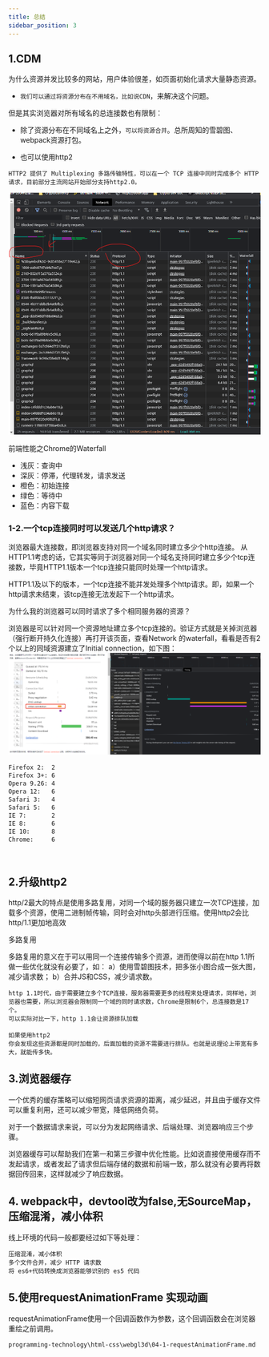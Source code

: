 ```yaml
---
title: 总结
sidebar_position: 3
---
```


## 1.CDM
为什么资源并发比较多的网站，用户体验很差，如页面初始化请求大量静态资源。
- `我们可以通过将资源分布在不用域名，比如说CDN`，来解决这个问题。

但是其实浏览器对所有域名的总连接数也有限制：
- 除了资源分布在不同域名上之外，`可以将资源合并`。总所周知的雪碧图、webpack资源打包。

- 也可以使用http2
```
HTTP2 提供了 Multiplexing 多路传输特性，可以在一个 TCP 连接中同时完成多个 HTTP 请求，目前部分主流网站开始部分支持http2.0。
```
![](../assets/img-optimize/02-查看http版本号.png)

前端性能之Chrome的Waterfall
- 浅灰：查询中
- 深灰：停滞，代理转发，请求发送
- 橙色：初始连接
- 绿色：等待中
- 蓝色：内容下载

### 1-2.一个tcp连接同时可以发送几个http请求？
浏览器最大连接数，即浏览器支持对同一个域名同时建立多少个http连接。
从HTTP1.1考虑的话，它其实等同于浏览器对同一个域名支持同时建立多少个tcp连接数，毕竟HTTP1.1版本一个tcp连接只能同时处理一个http请求。

HTTP1.1及以下的版本，一个tcp连接不能并发处理多个http请求。即，如果一个http请求未结束，该tcp连接无法发起下一个http请求。

为什么我的浏览器可以同时请求了多个相同服务器的资源？

浏览器是可以针对同一个资源地址建立多个tcp连接的。验证方式就是关掉浏览器（强行断开持久化连接）再打开该页面，查看Network 的waterfall，看看是否有2个以上的同域资源建立了Initial connection，如下图：
![](../assets/img-optimize/01-查看http持久链接.png)
```
Firefox 2:  2
Firefox 3+: 6
Opera 9.26: 4
Opera 12:   6
Safari 3:   4
Safari 5:   6
IE 7:       2
IE 8:       6
IE 10:      8
Chrome:     6
```


<br />

## 2.升级http2
http/2最大的特点是使用多路复用，对同一个域的服务器只建立一次TCP连接，加载多个资源，使用二进制帧传输，同时会对http头部进行压缩。使用http2会比http/1.1更加地高效

多路复用

多路复用的意义在于可以用同一个连接传输多个资源，进而使得以前在http 1.1所做一些优化就没有必要了，如：
a）使用雪碧图技术，把多张小图合成一张大图，减少请求数；
b）合并JS和CSS，减少请求数。

```
http 1.1时代，由于需要建立多个TCP连接，服务器需要更多的线程来处理请求，同样地，浏览器也需要，所以浏览器会限制同一个域的同时请求数，Chrome是限制6个，总连接数是17个。
可以实际对比一下，http 1.1会让资源排队加载

如果使用http2
你会发现这些资源都是同时加载的，后面加载的资源不需要进行排队。也就是说理论上带宽有多大，就能传多快。
```

## 3.浏览器缓存
一个优秀的缓存策略可以缩短网页请求资源的距离，减少延迟，并且由于缓存文件可以重复利用，还可以减少带宽，降低网络负荷。

对于一个数据请求来说，可以分为发起网络请求、后端处理、浏览器响应三个步骤。

浏览器缓存可以帮助我们在第一和第三步骤中优化性能。比如说直接使用缓存而不发起请求，或者发起了请求但后端存储的数据和前端一致，那么就没有必要再将数据回传回来，这样就减少了响应数据。


## 4. webpack中，devtool改为false,无SourceMap，压缩混淆，减小体积
线上环境的代码一般都要经过如下等处理：
```
压缩混淆，减小体积
多个文件合并，减少 HTTP 请求数
将 es6+代码转换成浏览器能够识别的 es5 代码
```

## 5.使用requestAnimationFrame 实现动画
requestAnimationFrame使用一个回调函数作为参数，这个回调函数会在浏览器重绘之前调用。
```
programming-technology\html-css\webgl3d\04-1-requestAnimationFrame.md
```
